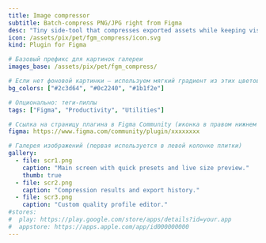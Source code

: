 ```yaml
---
title: Image compressor
subtitle: Batch‑compress PNG/JPG right from Figma
desc: "Tiny side‑tool that compresses exported assets while keeping visual quality. Handy for UI mockups, banners and any heavy imagery."
icon: /assets/pix/pet/fgm_compress/icon.svg
kind: Plugin for Figma

# Базовый префикс для картинок галереи
images_base: /assets/pix/pet/fgm_compress/

# Если нет фоновой картинки — используем мягкий градиент из этих цветов
bg_colors: ["#2c3d64", "#0c2240", "#1b1f2e"]

# Опционально: теги‑пиллы
tags: ["Figma", "Productivity", "Utilities"]

# Ссылка на страницу плагина в Figma Community (иконка в правом нижнем углу плитки)
figma: https://www.figma.com/community/plugin/xxxxxxxx

# Галерея изображений (первая используется в левой колонке плитки)
gallery:
  - file: scr1.png
    caption: "Main screen with quick presets and live size preview."
    thumb: true
  - file: scr2.png
    caption: "Compression results and export history."
  - file: scr3.png
    caption: "Custom quality profile editor."
#stores:
#  play: https://play.google.com/store/apps/details?id=your.app
#  appstore: https://apps.apple.com/app/id000000000
---
```

